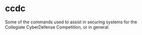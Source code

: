 # ccdc

Some of the commands used to assist in securing systems for the Collegiate CyberDefense Competition, or in general.
